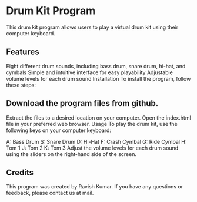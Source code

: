 # Drum Kit Program
This drum kit program allows users to play a virtual drum kit using their computer keyboard.

## Features
Eight different drum sounds, including bass drum, snare drum, hi-hat, and cymbals
Simple and intuitive interface for easy playability
Adjustable volume levels for each drum sound
Installation
To install the program, follow these steps:

## Download the program files from github.
Extract the files to a desired location on your computer.
Open the index.html file in your preferred web browser.
Usage
To play the drum kit, use the following keys on your computer keyboard:

A: Bass Drum
S: Snare Drum
D: Hi-Hat
F: Crash Cymbal
G: Ride Cymbal
H: Tom 1
J: Tom 2
K: Tom 3
Adjust the volume levels for each drum sound using the sliders on the right-hand side of the screen.

## Credits
This program was created by Ravish Kumar. If you have any questions or feedback, please contact us at mail.
